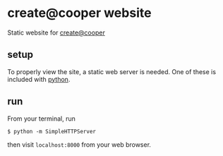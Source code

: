 create@cooper website
=====================

Static website for [create@cooper](http://createatcooper.org)

setup
-----
To properly view the site, a static web server is needed. One of these is included with [python](http://www.python.org/).

run
---
From your terminal, run
```
$ python -m SimpleHTTPServer
```
then visit `localhost:8000` from your web browser.
